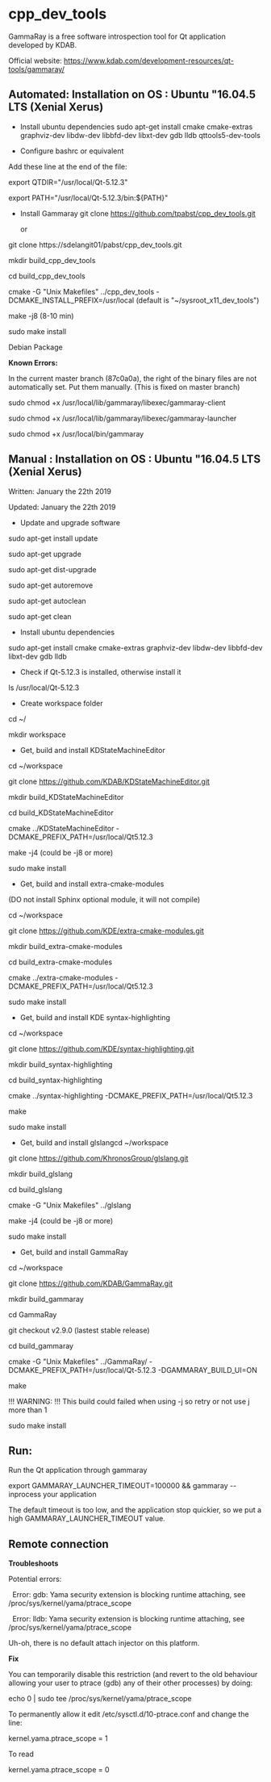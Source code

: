 # cpp_dev_tools

GammaRay is a free software introspection tool for Qt application developed by KDAB.

Official website: https://www.kdab.com/development-resources/qt-tools/gammaray/

## Automated: Installation on OS : Ubuntu "16.04.5 LTS (Xenial Xerus)

* Install ubuntu dependencies
sudo apt-get install cmake cmake-extras graphviz-dev libdw-dev libbfd-dev libxt-dev gdb lldb qttools5-dev-tools




* Configure bashrc or equivalent

Add these line at the end of the file:

export QTDIR="/usr/local/Qt-5.12.3"

export PATH="/usr/local/Qt-5.12.3/bin:${PATH}"



 
* Install Gammaray
git clone https://github.com/tpabst/cpp_dev_tools.git

  or
  
git clone https://sdelangit01/pabst/cpp_dev_tools.git

mkdir build_cpp_dev_tools

cd build_cpp_dev_tools

cmake -G "Unix Makefiles" ../cpp_dev_tools -DCMAKE_INSTALL_PREFIX=/usr/local (default is "~/sysroot_x11_dev_tools")

make -j8 (8-10 min)

sudo make install

Debian Package 


__Known Errors:__

In the current master branch (87c0a0a), the right of the binary files are not automatically set. Put them manually. (This is fixed on master branch)

sudo chmod +x /usr/local/lib/gammaray/libexec/gammaray-client

sudo chmod +x /usr/local/lib/gammaray/libexec/gammaray-launcher

sudo chmod +x /usr/local/bin/gammaray


## Manual : Installation on OS : Ubuntu "16.04.5 LTS (Xenial Xerus)

Written: January the 22th 2019

Updated: January the 22th 2019


* Update and upgrade software

sudo apt-get install update

sudo apt-get upgrade

sudo apt-get dist-upgrade

sudo apt-get autoremove

sudo apt-get autoclean

sudo apt-get clean

* Install ubuntu dependencies

sudo apt-get install cmake cmake-extras graphviz-dev libdw-dev libbfd-dev libxt-dev gdb lldb


* Check if Qt-5.12.3 is installed, otherwise install it

ls /usr/local/Qt-5.12.3

* Create workspace folder

cd ~/

mkdir workspace

* Get, build and install KDStateMachineEditor

cd ~/workspace

git clone https://github.com/KDAB/KDStateMachineEditor.git

mkdir build_KDStateMachineEditor

cd build_KDStateMachineEditor

cmake ../KDStateMachineEditor -DCMAKE_PREFIX_PATH=/usr/local/Qt5.12.3

make -j4 (could be -j8 or more)

sudo make install


* Get, build and install extra-cmake-modules

(DO not install Sphinx optional module, it will not compile)


cd ~/workspace

git clone https://github.com/KDE/extra-cmake-modules.git

mkdir build_extra-cmake-modules

cd build_extra-cmake-modules

cmake ../extra-cmake-modules -DCMAKE_PREFIX_PATH=/usr/local/Qt5.12.3

sudo make install




* Get, build and install KDE syntax-highlighting


cd ~/workspace

git clone https://github.com/KDE/syntax-highlighting.git

mkdir build_syntax-highlighting

cd build_syntax-highlighting

cmake ../syntax-highlighting  -DCMAKE_PREFIX_PATH=/usr/local/Qt5.12.3

make

sudo make install


* Get, build and install glslangcd ~/workspace

git clone https://github.com/KhronosGroup/glslang.git

mkdir build_glslang

cd build_glslang

cmake -G "Unix Makefiles" ../glslang

make -j4 (could be -j8 or more)

sudo make install



* Get, build and install GammaRay


cd ~/workspace

git clone https://github.com/KDAB/GammaRay.git

mkdir build_gammaray

cd GammaRay

git checkout v2.9.0 (lastest stable release)

cd build_gammaray

cmake -G "Unix Makefiles" ../GammaRay/ -DCMAKE_PREFIX_PATH=/usr/local/Qt-5.12.3 -DGAMMARAY_BUILD_UI=ON

make

!!! WARNING: !!! This build could failed when using -j so retry or not use j more than 1

sudo make install


## Run:

Run the Qt application through gammaray

export GAMMARAY_LAUNCHER_TIMEOUT=100000 && gammaray --inprocess your application

The default timeout is too low, and the application stop quickier, so we put a high GAMMARAY_LAUNCHER_TIMEOUT value.




## Remote connection

__Troubleshoots__

Potential errors:

  Error: gdb: Yama security extension is blocking runtime attaching, see /proc/sys/kernel/yama/ptrace_scope
  
  Error: lldb: Yama security extension is blocking runtime attaching, see /proc/sys/kernel/yama/ptrace_scope
  
Uh-oh, there is no default attach injector on this platform.


__Fix__

You can temporarily disable this restriction (and revert to the old behaviour allowing your user to ptrace (gdb) any of their other processes) by doing:

echo 0 | sudo tee /proc/sys/kernel/yama/ptrace_scope

To permanently allow it edit /etc/sysctl.d/10-ptrace.conf and change the line:

kernel.yama.ptrace_scope = 1

To read

kernel.yama.ptrace_scope = 0

















